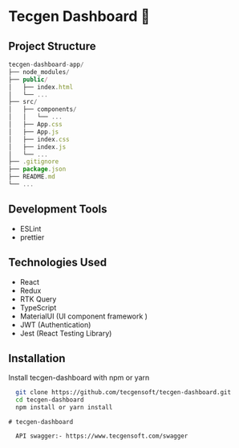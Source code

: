 
# Tecgen Dashboard 🚀



## Project Structure





```javascript
tecgen-dashboard-app/
├── node_modules/
├── public/
│   ├── index.html
│   └── ...
├── src/
│   ├── components/
│   │   └── ...
│   ├── App.css
│   ├── App.js
│   ├── index.css
│   ├── index.js
│   └── ...
├── .gitignore
├── package.json
├── README.md
└── ...

```


## Development Tools
- ESLint
- prettier




## Technologies Used

- React
- Redux
- RTK Query  
- TypeScript
- MaterialUI (UI component framework )
- JWT (Authentication)
- Jest (React Testing Library)


## Installation

Install tecgen-dashboard with npm or yarn

```bash
  git clone https://github.com/tecgensoft/tecgen-dashboard.git
  cd tecgen-dashboard
  npm install or yarn install

```
    # tecgen-dashboard

```
  API swagger:- https://www.tecgensoft.com/swagger

```
